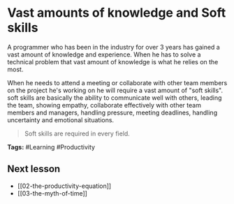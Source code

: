 # Vast amounts of knowledge and Soft skills
A programmer who has been in the industry for over 3 years has gained a vast amount of knowledge and experience. When he has to solve a technical problem that vast amount of knowledge is what he relies on the most. 

When he needs to attend a meeting or collaborate with other team members on the project he's working on he will require a vast amount of "soft skills". 
soft skills are basically the ability to communicate well with others, leading the team, showing empathy, collaborate effectively with other team members and managers, handling pressure, meeting deadlines, handling uncertainty and emotional situations.

> Soft skills are required in every field.

**Tags:** #Learning #Productivity

## Next lesson
- [[02-the-productivity-equation]]
- [[03-the-myth-of-time]]